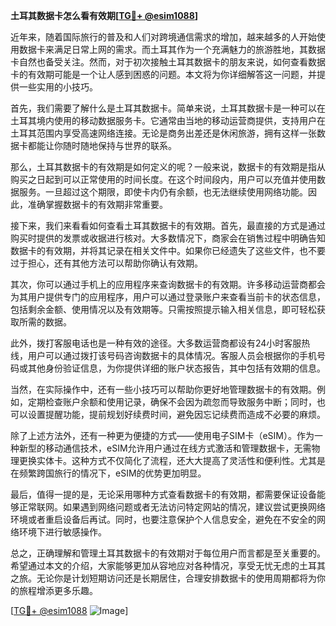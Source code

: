 **土耳其数据卡怎么看有效期[[TG💪+ @esim1088](https://t.me/s/esim1088)]**

近年来，随着国际旅行的普及和人们对跨境通信需求的增加，越来越多的人开始使用数据卡来满足日常上网的需求。而土耳其作为一个充满魅力的旅游胜地，其数据卡自然也备受关注。然而，对于初次接触土耳其数据卡的朋友来说，如何查看数据卡的有效期可能是一个让人感到困惑的问题。本文将为你详细解答这一问题，并提供一些实用的小技巧。

首先，我们需要了解什么是土耳其数据卡。简单来说，土耳其数据卡是一种可以在土耳其境内使用的移动数据服务卡。它通常由当地的移动运营商提供，支持用户在土耳其范围内享受高速网络连接。无论是商务出差还是休闲旅游，拥有这样一张数据卡都能让你随时随地保持与世界的联系。

那么，土耳其数据卡的有效期是如何定义的呢？一般来说，数据卡的有效期是指从购买之日起到可以正常使用的时间长度。在这个时间段内，用户可以充值并使用数据服务。一旦超过这个期限，即使卡内仍有余额，也无法继续使用网络功能。因此，准确掌握数据卡的有效期非常重要。

接下来，我们来看看如何查看土耳其数据卡的有效期。首先，最直接的方式是通过购买时提供的发票或收据进行核对。大多数情况下，商家会在销售过程中明确告知数据卡的有效期，并将其记录在相关文件中。如果你已经遗失了这些文件，也不要过于担心，还有其他方法可以帮助你确认有效期。

其次，你可以通过手机上的应用程序来查询数据卡的有效期。许多移动运营商都会为其用户提供专门的应用程序，用户可以通过登录账户来查看当前卡的状态信息，包括剩余金额、使用情况以及有效期等。只需按照提示输入相关信息，即可轻松获取所需的数据。

此外，拨打客服电话也是一种有效的途径。大多数运营商都设有24小时客服热线，用户可以通过拨打该号码咨询数据卡的具体情况。客服人员会根据你的手机号码或其他身份验证信息，为你提供详细的账户状态报告，其中包括有效期的信息。

当然，在实际操作中，还有一些小技巧可以帮助你更好地管理数据卡的有效期。例如，定期检查账户余额和使用记录，确保不会因为疏忽而导致服务中断；同时，也可以设置提醒功能，提前规划好续费时间，避免因忘记续费而造成不必要的麻烦。

除了上述方法外，还有一种更为便捷的方式——使用电子SIM卡（eSIM）。作为一种新型的移动通信技术，eSIM允许用户通过在线方式激活和管理数据卡，无需物理更换实体卡。这种方式不仅简化了流程，还大大提高了灵活性和便利性。尤其是在频繁跨国旅行的情况下，eSIM的优势更加明显。

最后，值得一提的是，无论采用哪种方式查看数据卡的有效期，都需要保证设备能够正常联网。如果遇到网络问题或者无法访问特定网站的情况，建议尝试更换网络环境或者重启设备后再试。同时，也要注意保护个人信息安全，避免在不安全的网络环境下进行敏感操作。

总之，正确理解和管理土耳其数据卡的有效期对于每位用户而言都是至关重要的。希望通过本文的介绍，大家能够更加从容地应对各种情况，享受无忧无虑的土耳其之旅。无论你是计划短期访问还是长期居住，合理安排数据卡的使用周期都将为你的旅程增添更多乐趣。

[[TG💪+ @esim1088](https://t.me/s/esim1088) ![Image](https://i.postimg.cc/4NQfJmqS/Snipaste-2025-05-13-00-14-12.png)]